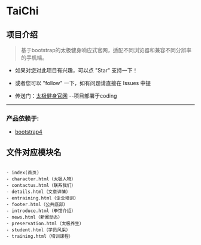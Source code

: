 # TaiChi

## 项目介绍

> 基于bootstrap的太极健身响应式官网，适配不同浏览器和兼容不同分辨率的手机端。

* 如果对您对此项目有兴趣，可以点 "Star" 支持一下！

* 或者您可以 "follow" 一下，如有问题请直接在 Issues 中提

* 传送门：[太极健身官网][2] --项目部署于coding

----------


### 产品依赖于:
 - [bootstrap4][1]


## 文件对应模块名
```

- index(首页)
- character.html（太极人物）
- contactus.html（联系我们）
- details.html（文章详情）
- entraining.html（企业培训）
- footer.html（公共底部）
- introduce.html（拳馆介绍）
- news.html（新闻动态）
- preservation.html（太极养生）
- student.html（学员风采）
- training.html（培训课程）

```		


  [1]: https://getbootstrap.com/
  [2]: http://tj.lihail.cn/page/index.html